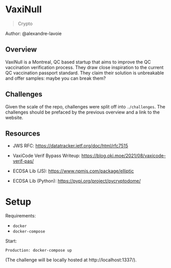# VaxiNull

> Crypto

Author: @alexandre-lavoie

## Overview

VaxiNull is a Montreal, QC based startup that aims to improve the QC vaccination verification process. They draw close inspiration to the current QC vaccination passport standard. They claim their solution is unbreakable and offer samples: maybe you can break them?

## Challenges

Given the scale of the repo, challenges were split off into `./challenges`. The challenges should be prefaced by the previous overview and a link to the website.

## Resources

- JWS RFC: https://datatracker.ietf.org/doc/html/rfc7515

- VaxiCode Verif Bypass Writeup: https://blog.oki.moe/2021/08/vaxicode-verif-pas/

- ECDSA Lib (JS): https://www.npmjs.com/package/elliptic

- ECDSA Lib (Python): https://pypi.org/project/pycryptodome/

# Setup

Requirements:

- `docker`
- `docker-compose`

Start:

```
Production: docker-compose up
```

(The challenge will be locally hosted at http://localhost:1337/).
